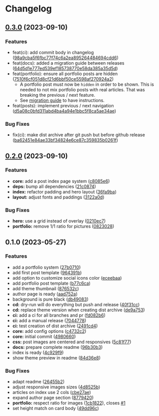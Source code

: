# Changelog

## [0.3.0](https://github.com/bigbrozer/publii-luci-theme/compare/0.2.0...0.3.0) (2023-09-10)


### Features

* feat(ci): add commit body in changelog ([98a9cba5f6fbc77f74c6a2ea895264484694cdd6](https://github.com/bigbrozer/publii-luci-theme/commit/98a9cba5f6fbc77f74c6a2ea895264484694cdd6))
* feat(docs): added a migration guide between releases ([64d5d1e777ed539ef185738770e58da385a35d5d](https://github.com/bigbrozer/publii-luci-theme/commit/64d5d1e777ed539ef185738770e58da385a35d5d))
* feat(portfolio): ensure all portfolio posts are hidden ([7510f6cf051d8cf21d6bbf50ce5598af270924a2](https://github.com/bigbrozer/publii-luci-theme/commit/7510f6cf051d8cf21d6bbf50ce5598af270924a2))
    * A portfolio post must now be `hidden` in order to be shown. This is needed to not mix portfolio posts with real articles. That was breaking the previous / next feature.
    * See [migration guide](https://github.com/bigbrozer/publii-luci-theme#updating-from-v020) to have instructions.
* feat(posts): implement previous / next navigation ([d5a08c0bfd311abd4ba4a94e1bbc5f8ca5ae34ae](https://github.com/bigbrozer/publii-luci-theme/commit/d5a08c0bfd311abd4ba4a94e1bbc5f8ca5ae34ae))


### Bug Fixes

* fix(ci): make dist archive after git push but before github release ([ba62451e84ae33bf34824e6ce87c359835b0261f](https://github.com/bigbrozer/publii-luci-theme/commit/ba62451e84ae33bf34824e6ce87c359835b0261f))

## [0.2.0](https://github.com/bigbrozer/publii-luci-theme/compare/0.1.0...0.2.0) (2023-09-10)


### Features

* **core:** add a post index page system ([c8085e6](https://github.com/bigbrozer/publii-luci-theme/commit/c8085e6b700163d493b1b941fdc8d1d32e28788d))
* **deps:** bump all dependencies ([21c0874](https://github.com/bigbrozer/publii-luci-theme/commit/21c0874ce693323551ffc11b2ae272fd5fcb1acd))
* **index:** refactor padding and hero layout ([36fa9ba](https://github.com/bigbrozer/publii-luci-theme/commit/36fa9bade9ceae4f27f33f4a93aa13b15d3eef25))
* **layout:** adjust fonts and paddings ([3122a0d](https://github.com/bigbrozer/publii-luci-theme/commit/3122a0d27e3548c3475d849fb105d384032d3c4f))


### Bug Fixes

* **hero:** use a grid instead of overlay ([0210ec7](https://github.com/bigbrozer/publii-luci-theme/commit/0210ec702ebae8d88459fc73d912f4440bd6c762))
* **portfolio:** remove 1/1 ratio for pictures ([0823028](https://github.com/bigbrozer/publii-luci-theme/commit/08230281baa839cba40ac09e9bcbf4dd184f3a0a))

## 0.1.0 (2023-05-27)


### Features

* add a portfolio system ([27b0710](https://github.com/bigbrozer/publii-luci-theme/commit/27b07107357a8921ec2dfccd57a7283e6abe89bd))
* add first post template ([964391b](https://github.com/bigbrozer/publii-luci-theme/commit/964391bbf4027abd5a735a5850e68c188978de03))
* add option to customize social icons color ([eceebaa](https://github.com/bigbrozer/publii-luci-theme/commit/eceebaae91c9b945101df0f0e8930a26d0a67fc8))
* add portfolio post template ([b77c6ca](https://github.com/bigbrozer/publii-luci-theme/commit/b77c6ca5444646d7db6f0ac6b895bf459fed71e6))
* add theme thumbnail ([876532c](https://github.com/bigbrozer/publii-luci-theme/commit/876532c893529f3f4491bd97c8cbd068c31e9355))
* author page is ready ([aad752a](https://github.com/bigbrozer/publii-luci-theme/commit/aad752a4edcedf507bd8cea899931ef15a6fae38))
* background is pure black ([db49083](https://github.com/bigbrozer/publii-luci-theme/commit/db49083c7f0b8601bafcf39245e68eaf3fc9d0f0))
* **cd:** dry-run will do everything but push and release ([40f31cc](https://github.com/bigbrozer/publii-luci-theme/commit/40f31cc44386f637ef11e066f516266741d12497))
* **cd:** replace theme version when creating dist archive ([de9a753](https://github.com/bigbrozer/publii-luci-theme/commit/de9a7531edc8bc1b2940d1f16d304a6d3f07b8ee))
* **ci:** add a ci for all branches and pr ([fd082b6](https://github.com/bigbrozer/publii-luci-theme/commit/fd082b6bc6e5b8dca66a60297b1b92e3d2467cc5))
* **ci:** add a manual release ([7044778](https://github.com/bigbrozer/publii-luci-theme/commit/70447782a6627be7f627505cc1f1ed41a4b7a885))
* **ci:** test creation of dist archive ([2491cd4](https://github.com/bigbrozer/publii-luci-theme/commit/2491cd4d2c71d1d2cc5d6ee54bcbae67b0e1ba42))
* **core:** add config options ([c4732c2](https://github.com/bigbrozer/publii-luci-theme/commit/c4732c20a3c1444c369e9f7e5d32f391b1016496))
* **core:** initial commit ([4980660](https://github.com/bigbrozer/publii-luci-theme/commit/49806601d7c7024631ace5bff2dcaa8eb7f88253))
* **css:** post images are centered and responsives ([5c81f77](https://github.com/bigbrozer/publii-luci-theme/commit/5c81f776a1df3e120d823d0ad02682a793589d8e))
* **docs:** prepare complete readme ([96b30b3](https://github.com/bigbrozer/publii-luci-theme/commit/96b30b31971f9e86ae3f185b977b1fad8e64aac8))
* index is ready ([4c929f9](https://github.com/bigbrozer/publii-luci-theme/commit/4c929f93c375a786f785ddf1a97b04a410dc41ae))
* show theme preview in readme ([84d36e8](https://github.com/bigbrozer/publii-luci-theme/commit/84d36e80684fcb807eb6a58ce26a9a1f203a9dc8))


### Bug Fixes

* adapt readme ([26455b2](https://github.com/bigbrozer/publii-luci-theme/commit/26455b25e0cdcff286beb121d9c17fba414e1401))
* adjust responsive images sizes ([4d8525b](https://github.com/bigbrozer/publii-luci-theme/commit/4d8525be1a93a4ce1764a364b8211543eb060502))
* articles on index use 2 cols ([cbe27ae](https://github.com/bigbrozer/publii-luci-theme/commit/cbe27ae47419c2796f1aa823d121322ea8f58090))
* expand author page section ([8779420](https://github.com/bigbrozer/publii-luci-theme/commit/8779420126d6f75158623417ae39148ce5ad0399))
* **portfolio:** respect ratio for images ([1cb1822](https://github.com/bigbrozer/publii-luci-theme/commit/1cb1822f36e507628976b32a7309294c8e323c58)), closes [#1](https://github.com/bigbrozer/publii-luci-theme/issues/1)
* set height match on card body ([49dd96c](https://github.com/bigbrozer/publii-luci-theme/commit/49dd96cf41bc868590676eefc71bfd92524b197b))
